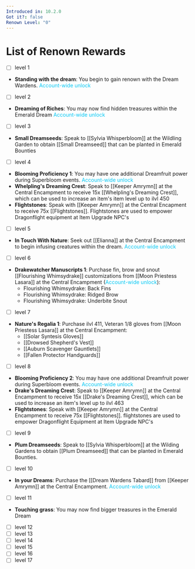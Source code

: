 ```yaml
---
Introduced in: 10.2.0
Got it?: false
Renown Level: "0"
---
```

# List of Renown Rewards
- [ ] level 1
- **Standing with the dream**: You begin to gain renown with the Dream Wardens. <span style="color:#06c8f4">Account-wide unlock</span> 

- [ ] level 2
- **Dreaming of Riches**: You may now find hidden treasures within the Emerald Dream <span style="color:#06c8f4">Account-wide unlock</span>

- [ ] level 3
- **Small Dreamseeds**: Speak to [[Sylvia Whisperbloom]] at the Wildling Garden to obtain [[Small Dreamseed]] that can be planted in Emerald Bounties

- [ ] level 4
- **Blooming Proficiency 1**: You may have one additional Dreamfruit power during Superbloom events. <span style="color:#06c8f4">Account-wide unlock</span>
- **Whelpling's Dreaming Crest**: Speak to [[Keeper Amrymn]] at the Central Encampment to receive 15x [[Whelpling's Dreaming Crest]], which can be used to increase an item's item level up to ilvl 450
- **Flightstones**: Speak with [[Keeper Amrymn]] at the Central Encapment to receive 75x [[Flightstones]]. Flightstones are used to empower Dragonflight equipment at Item Upgrade NPC's

- [ ] level 5
- **In Touch With Nature**: Seek out [[Elianna]] at the Central Encampment to begin infusing creatures within the dream. <span style="color:#06c8f4">Account-wide unlock</span>

- [ ] level 6
- **Drakewatcher Manuscripts 1**: Purchase fin, brow and snout [[Flourishing Whimsydrake]] customizations from [[Moon Priestess Lasara]] at the Central Encampment (<span style="color:#06c8f4">Account-wide unlock</span>):
	- Flourishing Whimsydrake: Back Fins
	- Flourishing Whimsydrake: Ridged Brow
	- Flourishing Whimsydrake: Underbite Snout

- [ ] level 7
- **Nature's Regalia 1**: Purchase ilvl 411, Veteran 1/8 gloves from [[Moon Priestess Lasara]] at the Central Encampment:
	- [[Solar Syntesis Gloves]]
	- [[Drowsed Shepherd's Vest]]
	- [[Auburn Scavenger Gauntlets]]
	- [[Fallen Protector Handguards]]

- [ ] level 8
- **Blooming Proficiency 2**: You may have one additional Dreamfruit power during Superbloom events. <span style="color:#06c8f4">Account-wide unlock</span>
- **Drake's Dreaming Crest**: Speak to [[Keeper Amrymn]] at the Central Encampment to receive 15x [[Drake's Dreaming Crest]], which can be used to increase an item's level up to ilvl 463
- **Flightstones**: Speak with [[Keeper Amrymn]] at the Central Encampment to receive 75x [[Flightstones]]. flightstones are used to empower Dragonflight Equipment at Item Upgrade NPC's

- [ ] level 9
- **Plum Dreamseeds**: Speak to [[Sylvia Whisperbloom]] at the Wilding Gardens to obtain [[Plum Dreamseed]] that can be planted in Emerald Bounties.

- [ ] level 10
- **In your Dreams**: Purchase the [[Dream Wardens Tabard]] from [[Keeper Amrymn]] at the Central Encampment. <span style="color:#06c8f4">Account-wide unlock</span>

- [ ] level 11
- **Touching grass**: You may now find bigger treasures in the Emerald Dream
- [ ] level 12
- [ ] level 13
- [ ] level 14
- [ ] level 15
- [ ] level 16
- [ ] level 17